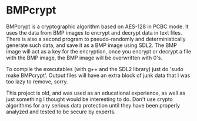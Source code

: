 # BMPcrypt

BMPcrypt is a cryptographic algorithm based on AES-128 in PCBC mode. It uses the data from BMP images to encrypt and decrypt data in text files. There is also a second program to pseudo-randomly and deterministically generate such data, and save it as a BMP image using SDL2. The BMP image will act as a key for the encryption, once you encrypt or decrypt a file with the BMP image, the BMP image will be overwritten with 0's.


To compile the executables (with g++ and the SDL2 library) just do 'sudo make BMPcrypt'.
Output files will have an extra block of junk data that I was too lazy to remove, sorry.


This project is old, and was used as an educational experience, as well as just something I thought would be interesting to do. 
Don't use crypto algorithms for any serious data protection until they have been properly analyzed and tested to be secure by experts.
